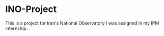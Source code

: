 # INO-Project
This is a project for Iran's National Observatory I was assigned in my IPM internship.
